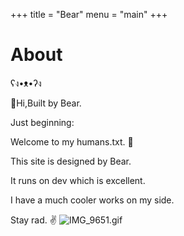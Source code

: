 +++
title = "Bear"
menu = "main"
+++

# About

ʕง•ᴥ•ʔง

👋Hi,Built by Bear.

Just beginning:

Welcome to my humans.txt. 👋

This site is designed by Bear. 

It runs on dev which is excellent.

I have a much cooler works on my side.

Stay rad. ✌️
![IMG_9651.gif](https://s2.loli.net/2024/07/12/z2SkX9NnK8YZEmQ.gif)




